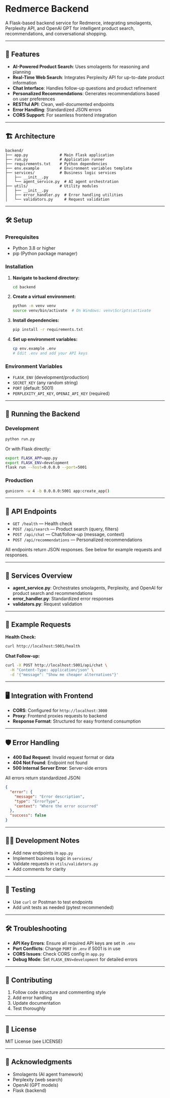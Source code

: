 # Redmerce Backend

A Flask-based backend service for Redmerce, integrating smolagents, Perplexity API, and OpenAI GPT for intelligent product search, recommendations, and conversational shopping.

---

## 🚀 Features

- **AI-Powered Product Search**: Uses smolagents for reasoning and planning
- **Real-Time Web Search**: Integrates Perplexity API for up-to-date product information
- **Chat Interface**: Handles follow-up questions and product refinement
- **Personalized Recommendations**: Generates recommendations based on user preferences
- **RESTful API**: Clean, well-documented endpoints
- **Error Handling**: Standardized JSON errors
- **CORS Support**: For seamless frontend integration

---

## 🏗️ Architecture

```
backend/
├── app.py              # Main Flask application
├── run.py              # Application runner
├── requirements.txt    # Python dependencies
├── env.example         # Environment variables template
├── services/           # Business logic services
│   ├── __init__.py
│   └── agent_service.py  # AI agent orchestration
├── utils/              # Utility modules
│   ├── __init__.py
│   ├── error_handler.py  # Error handling utilities
│   └── validators.py     # Request validation
```

---

## 🛠️ Setup

### Prerequisites
- Python 3.8 or higher
- pip (Python package manager)

### Installation
1. **Navigate to backend directory:**
   ```bash
   cd backend
   ```
2. **Create a virtual environment:**
   ```bash
   python -m venv venv
   source venv/bin/activate  # On Windows: venv\Scripts\activate
   ```
3. **Install dependencies:**
   ```bash
   pip install -r requirements.txt
   ```
4. **Set up environment variables:**
   ```bash
   cp env.example .env
   # Edit .env and add your API keys
   ```

### Environment Variables
- `FLASK_ENV` (development/production)
- `SECRET_KEY` (any random string)
- `PORT` (default: 5001)
- `PERPLEXITY_API_KEY`, `OPENAI_API_KEY` (required)

---

## 🚦 Running the Backend

### Development
```bash
python run.py
```
Or with Flask directly:
```bash
export FLASK_APP=app.py
export FLASK_ENV=development
flask run --host=0.0.0.0 --port=5001
```

### Production
```bash
gunicorn -w 4 -b 0.0.0.0:5001 app:create_app()
```

---

## 🧩 API Endpoints

- `GET /health` — Health check
- `POST /api/search` — Product search (query, filters)
- `POST /api/chat` — Chat/follow-up (message, context)
- `POST /api/recommendations` — Personalized recommendations

All endpoints return JSON responses. See below for example requests and responses.

---

## 🧠 Services Overview

- **agent_service.py**: Orchestrates smolagents, Perplexity, and OpenAI for product search and recommendations
- **error_handler.py**: Standardized error responses
- **validators.py**: Request validation

---

## 🧪 Example Requests

**Health Check:**
```bash
curl http://localhost:5001/health
```

**Chat Follow-up:**
```bash
curl -X POST http://localhost:5001/api/chat \
  -H "Content-Type: application/json" \
  -d '{"message": "Show me cheaper alternatives"}'
```

---

## 🖥️ Integration with Frontend
- **CORS**: Configured for `http://localhost:3000`
- **Proxy**: Frontend proxies requests to backend
- **Response Format**: Structured for easy frontend consumption

---

## 🛡️ Error Handling
- **400 Bad Request**: Invalid request format or data
- **404 Not Found**: Endpoint not found
- **500 Internal Server Error**: Server-side errors

All errors return standardized JSON:
```json
{
  "error": {
    "message": "Error description",
    "type": "ErrorType",
    "context": "Where the error occurred"
  },
  "success": false
}
```

---

## 🧑‍💻 Development Notes
- Add new endpoints in `app.py`
- Implement business logic in `services/`
- Validate requests in `utils/validators.py`
- Add comments for clarity

---

## 🧪 Testing
- Use `curl` or Postman to test endpoints
- Add unit tests as needed (pytest recommended)

---

## 🛠️ Troubleshooting
- **API Key Errors**: Ensure all required API keys are set in `.env`
- **Port Conflicts**: Change `PORT` in `.env` if 5001 is in use
- **CORS Issues**: Check CORS config in `app.py`
- **Debug Mode**: Set `FLASK_ENV=development` for detailed errors

---

## 🤝 Contributing
1. Follow code structure and commenting style
2. Add error handling
3. Update documentation
4. Test thoroughly

---

## 📄 License
MIT License (see LICENSE)

---

## 🙏 Acknowledgments
- Smolagents (AI agent framework)
- Perplexity (web search)
- OpenAI (GPT models)
- Flask (backend) 